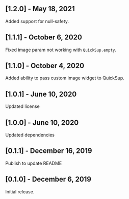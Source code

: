 ## [1.2.0] - May 18, 2021
Added support for null-safety.

## [1.1.1] - October 6, 2020

Fixed image param not working with `QuickSup.empty`.

## [1.1.0] - October 4, 2020

Added ability to pass custom image widget to QuickSup.

## [1.0.1] - June 10, 2020

Updated license

## [1.0.0] - June 10, 2020

Updated dependencies

## [0.1.1] - December 16, 2019

Publish to update README

## [0.1.0] - December 6, 2019

Initial release.
